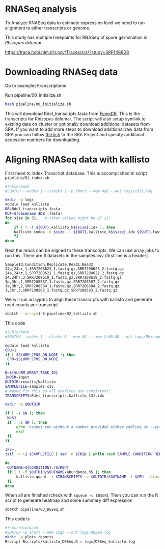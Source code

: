 # RNASeq analysis

To Analyze RNASeq data to estimate expression level we need to run
alignment to either transcripts or genome.

This study has multiple timepoints for RNASeq of spore germination in _Rhizopus delemar_.

https://trace.ncbi.nlm.nih.gov/Traces/sra/?study=SRP148808

# Downloading RNASeq data

Go to examples/transcriptome

Run pipeline/00_initialize.sh
```BASH
bash pipeline/00_initialize.sh
```
This will download Rdel_transcripts.fasta from [FungiDB](https://fungidb.org/common/downloads/Current_Release/RdelemarRA99-880/fasta/data/). This is the transcripts for Rhizopus delemar. The script will also setup symlink to existing data on cluster or optionally download additional datasets from SRA. If you want to add more steps to download additional raw data from SRA you can follow [the link](https://trace.ncbi.nlm.nih.gov/Traces/sra/?study=SRP148808) to the SRA Project and specify additional accession numbers for downloading.

# Aligning RNASeq data with kallisto

First need to index Transcript database. This is accomplished in script
`pipeline/01_index.sh`

```BASH
#!/bin/bash
#SBATCH --nodes 1 --ntasks 1 -p short --mem 4gb --out logs/init.log

mkdir -p logs
module load kallisto
DB=Rdel_transcripts.fasta
OUT=$(basename $DB .fasta)
for size in 31;   # other values might be 27 21;
do
    if [ ! -f ${OUT}.kallisto_k${size}.idx ]; then
	kallisto index -k $size -i ${OUT}.kallisto_k${size}.idx ${OUT}.fasta
    fi
done
```

Next the reads can be aligned to these transcripts. We can use array jobs to run this. There are 6 datasets in the samples.csv (first line is a header).

```Text
SampleId,Condition,Replicate,Read1,Read2
24p,24hr,1,SRR7208623_1.fastq.gz,SRR7208623_2.fastq.gz
24a,24hr,2,SRR7208621_1.fastq.gz,SRR7208621_2.fastq.gz
24,24hr,3,SRR7208619_1.fastq.gz,SRR7208619_2.fastq.gz
3p,3hr,1,SRR7208587_1.fastq.gz,SRR7208587_2.fastq.gz
3a,3hr,2,SRR7208584_1.fastq.gz,SRR7208584_2.fastq.gz
3,3hr,3,SRR7208583_1.fastq.gz,SRR7208583_2.fastq.gz
```

We will run arrayjobs to align these transcripts with kallisto and generate read counts per transcript.

```BASH
sbatch --array=1-6 pipeline/02_kallisto.sh
```
This code
```bash
#!/bin/bash
#SBATCH --nodes 1 --ntasks 8 --mem 4G --time 2:00:00 --out logs/Rhizopus_kallisto.%a.log -p short

module load kallisto
CPU=1
if [ $SLURM_CPUS_ON_NODE ]; then
 CPU=$SLURM_CPUS_ON_NODE
fi

N=${SLURM_ARRAY_TASK_ID}
INDIR=input
OUTDIR=results/kallisto
SAMPLEFILE=samples.csv
# maybe fix this so all prefixes are consistent!
TRANSCRIPTS=Rdel_transcripts.kallisto_k31.idx

mkdir -p $OUTDIR

if [ -z $N ]; then
 N=$1
 if [ -z $N ]; then
     echo "cannot run without a number provided either cmdline or --array in sbatch"
     exit
 fi
fi

IFS=,
tail -n +2 $SAMPLEFILE | sed -n ${N}p | while read SAMPLE CONDITION REP READ1 READ2

do
 OUTNAME=${CONDITION}.r${REP}
 if [ ! -f $OUTDIR/$OUTNAME/abundance.h5 ]; then
     kallisto quant -i $TRANSCRIPTS -o $OUTDIR/$OUTNAME -t $CPU --bias $INDIR/$READ1 $INDIR/$READ2
 fi
done
```

When all are finished (check with `squeue -u $USER`). Then you can run the R script to generate heatmap and some summary diff expression.

```BASH
sbatch pipeline/03_DESeq.sh
```
This code is
```bash
#!/usr/bin/bash
#SBATCH -p short --mem 16gb --out logs/DESeq.log
mkdir -p plots reports
Rscript Rscripts/kallisto_DESeq.R > logs/DESeq_kallisto.log
```
